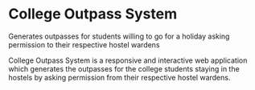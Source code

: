 # College Outpass System
Generates outpasses for students willing to go for a holiday asking permission to their respective hostel wardens

College Outpass System is a responsive and interactive web application which generates the outpasses for the college students staying in the hostels by asking permission from their respective hostel wardens.
